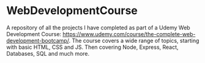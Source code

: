# WebDevelopmentCourse
A repository of all the projects I have completed as part of a Udemy Web Development Course: https://www.udemy.com/course/the-complete-web-development-bootcamp/.
The course covers a wide range of topics, starting with basic HTML, CSS and JS.
Then covering Node, Express, React, Databases, SQL and much more.
